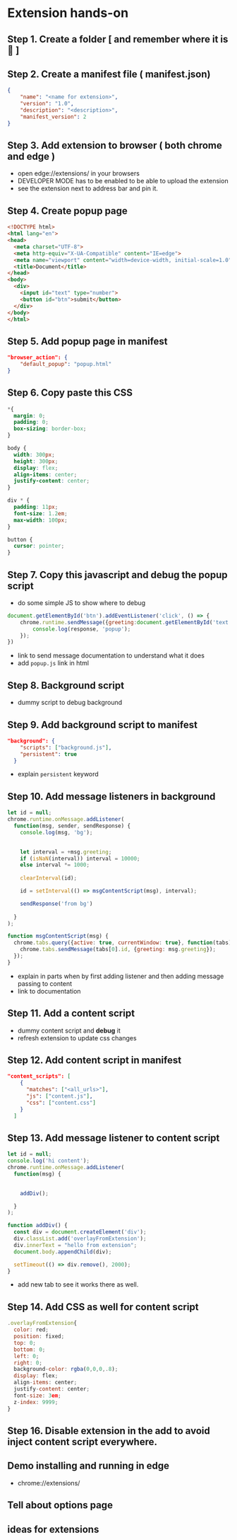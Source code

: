 # Extension hands-on

## Step 1. Create a folder [ and remember where it is 👮 ]

## Step 2. Create a manifest file ( manifest.json)

```json
{
	"name": "<name for extension>",
	"version": "1.0",
	"description": "<description>",
	"manifest_version": 2
}
```

## Step 3. Add extension to browser ( both chrome and edge )

- open edge://extensions/ in your browsers
- DEVELOPER MODE has to be enabled to be able to upload the extension
- see the extension next to address bar and pin it.

## Step 4. Create popup page

```html
<!DOCTYPE html>
<html lang="en">
<head>
  <meta charset="UTF-8">
  <meta http-equiv="X-UA-Compatible" content="IE=edge">
  <meta name="viewport" content="width=device-width, initial-scale=1.0">
  <title>Document</title>
</head>
<body>
  <div>
    <input id="text" type="number">
    <button id="btn">submit</button>
  </div>
</body>
</html>
```

## Step 5. Add popup page in manifest

```json
"browser_action": {
	"default_popup": "popup.html"
}
```

## Step 6. Copy paste this CSS

```css
*{
  margin: 0;
  padding: 0;
  box-sizing: border-box;
}

body {
  width: 300px;
  height: 300px;
  display: flex;
  align-items: center;
  justify-content: center;
}

div * {
  padding: 11px;
  font-size: 1.2em;
  max-width: 100px;
}

button {
  cursor: pointer;
}
```

## Step 7. Copy this javascript and debug the popup script

- do some simple JS to show where to debug

```jsx
document.getElementById('btn').addEventListener('click', () => {
	chrome.runtime.sendMessage({greeting:document.getElementById('text').value}, function(response) {
		console.log(response, 'popup');
	});
})
```

- link to send message documentation to understand what it does
- add `popup.js` link in html

## Step 8. Background script

- dummy script to debug background

## Step 9. Add background script to manifest

```json
"background": {
    "scripts": ["background.js"],
    "persistent": true
  }
```

- explain `persistent` keyword

## Step 10. Add message listeners in background

```jsx
let id = null;
chrome.runtime.onMessage.addListener(
  function(msg, sender, sendResponse) {
    console.log(msg, 'bg');

    
    let interval = +msg.greeting;
    if (isNaN(interval)) interval = 10000;
    else interval *= 1000;
    
    clearInterval(id);

    id = setInterval(() => msgContentScript(msg), interval);

    sendResponse('from bg')
    
  }
);

function msgContentScript(msg) {
  chrome.tabs.query({active: true, currentWindow: true}, function(tabs) {
    chrome.tabs.sendMessage(tabs[0].id, {greeting: msg.greeting});
  });
}
```

- explain in parts when by first adding listener and then adding message passing to content
- link to documentation

## Step 11. Add a content script

- dummy content script and **debug** it
- refresh extension to update css changes

## Step 12. Add content script in manifest

```json
"content_scripts": [
    {
      "matches": ["<all_urls>"],
      "js": ["content.js"],
      "css": ["content.css"]
    }
  ]
```

## Step 13. Add message listener to content script

```jsx
let id = null;
console.log('hi content');
chrome.runtime.onMessage.addListener(
  function(msg) {
    

    addDiv();

  }
);

function addDiv() {
  const div = document.createElement('div');
  div.classList.add('overlayFromExtension');
  div.innerText = "hello from extension";
  document.body.appendChild(div);

  setTimeout(() => div.remove(), 2000);
}
```

- add new tab to see it works there as well.

## Step 14. Add CSS as well for content script

```jsx
.overlayFromExtension{
  color: red;
  position: fixed;
  top: 0;
  bottom: 0;
  left: 0;
  right: 0;
  background-color: rgba(0,0,0,.8);
  display: flex;
  align-items: center;
  justify-content: center;
  font-size: 3em;
  z-index: 9999;
}
```

## Step 16. Disable extension in the add to avoid inject content script everywhere.

## Demo installing and running in edge

- chrome://extensions/

## Tell about options page

## ideas for extensions
